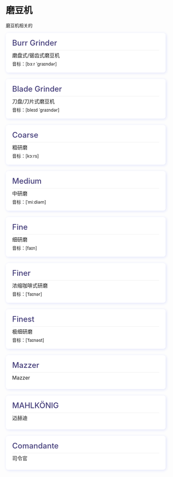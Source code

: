 # 磨豆机
磨豆机相关的


<div class="box" style="padding: 20px;margin-bottom: 20px;background: #fff;border-radius: 8px;box-shadow: 2px 2px 10px #e1e4fb;">
  <p class="english" style="font-size: 24px;font-weight: 500;color: #453e7b;line-height: 1;display: flex;justify-content: space-between;margin:0;border-bottom: 1px solid #eee;padding-bottom: 10px;">Burr Grinder</p>
  <p class="name" style="font-size: 16px;line-height: 2;margin: 0;">磨盘式/锯齿式磨豆机</p>
  <p class="phonetic" style="font-size: 14px;line-height: 1;margin: 4px 0 0 0;">音标：[bɜːr ˈɡraɪndər]</p>
</div>
<div class="box" style="padding: 20px;margin-bottom: 20px;background: #fff;border-radius: 8px;box-shadow: 2px 2px 10px #e1e4fb;">
  <p class="english" style="font-size: 24px;font-weight: 500;color: #453e7b;line-height: 1;display: flex;justify-content: space-between;margin:0;border-bottom: 1px solid #eee;padding-bottom: 10px;">Blade Grinder</p>
  <p class="name" style="font-size: 16px;line-height: 2;margin: 0;">刀盘/刀片式磨豆机</p>
  <p class="phonetic" style="font-size: 14px;line-height: 1;margin: 4px 0 0 0;">音标：[bleɪd ˈɡraɪndər]</p>
</div>
<div class="box" style="padding: 20px;margin-bottom: 20px;background: #fff;border-radius: 8px;box-shadow: 2px 2px 10px #e1e4fb;">
  <p class="english" style="font-size: 24px;font-weight: 500;color: #453e7b;line-height: 1;display: flex;justify-content: space-between;margin:0;border-bottom: 1px solid #eee;padding-bottom: 10px;">Coarse</p>
  <p class="name" style="font-size: 16px;line-height: 2;margin: 0;">粗研磨</p>
  <p class="phonetic" style="font-size: 14px;line-height: 1;margin: 4px 0 0 0;">音标：[kɔːrs]</p>
</div>
<div class="box" style="padding: 20px;margin-bottom: 20px;background: #fff;border-radius: 8px;box-shadow: 2px 2px 10px #e1e4fb;">
  <p class="english" style="font-size: 24px;font-weight: 500;color: #453e7b;line-height: 1;display: flex;justify-content: space-between;margin:0;border-bottom: 1px solid #eee;padding-bottom: 10px;">Medium</p>
  <p class="name" style="font-size: 16px;line-height: 2;margin: 0;">中研磨</p>
  <p class="phonetic" style="font-size: 14px;line-height: 1;margin: 4px 0 0 0;">音标：[ˈmiːdiəm]</p>
</div>
<div class="box" style="padding: 20px;margin-bottom: 20px;background: #fff;border-radius: 8px;box-shadow: 2px 2px 10px #e1e4fb;">
  <p class="english" style="font-size: 24px;font-weight: 500;color: #453e7b;line-height: 1;display: flex;justify-content: space-between;margin:0;border-bottom: 1px solid #eee;padding-bottom: 10px;">Fine</p>
  <p class="name" style="font-size: 16px;line-height: 2;margin: 0;">细研磨</p>
  <p class="phonetic" style="font-size: 14px;line-height: 1;margin: 4px 0 0 0;">音标：[faɪn]</p>
</div>
<div class="box" style="padding: 20px;margin-bottom: 20px;background: #fff;border-radius: 8px;box-shadow: 2px 2px 10px #e1e4fb;">
  <p class="english" style="font-size: 24px;font-weight: 500;color: #453e7b;line-height: 1;display: flex;justify-content: space-between;margin:0;border-bottom: 1px solid #eee;padding-bottom: 10px;">Finer</p>
  <p class="name" style="font-size: 16px;line-height: 2;margin: 0;">浓缩咖啡式研磨</p>
  <p class="phonetic" style="font-size: 14px;line-height: 1;margin: 4px 0 0 0;">音标：[ˈfaɪnər]</p>
</div>
<div class="box" style="padding: 20px;margin-bottom: 20px;background: #fff;border-radius: 8px;box-shadow: 2px 2px 10px #e1e4fb;">
  <p class="english" style="font-size: 24px;font-weight: 500;color: #453e7b;line-height: 1;display: flex;justify-content: space-between;margin:0;border-bottom: 1px solid #eee;padding-bottom: 10px;">Finest</p>
  <p class="name" style="font-size: 16px;line-height: 2;margin: 0;">极细研磨</p>
  <p class="phonetic" style="font-size: 14px;line-height: 1;margin: 4px 0 0 0;">音标：[ˈfaɪnəst]</p>
</div>
<div class="box" style="padding: 20px;margin-bottom: 20px;background: #fff;border-radius: 8px;box-shadow: 2px 2px 10px #e1e4fb;">
  <p class="english" style="font-size: 24px;font-weight: 500;color: #453e7b;line-height: 1;display: flex;justify-content: space-between;margin:0;border-bottom: 1px solid #eee;padding-bottom: 10px;">Mazzer</p>
  <p class="name" style="font-size: 16px;line-height: 2;margin: 0;">Mazzer</p>
  
</div>
<div class="box" style="padding: 20px;margin-bottom: 20px;background: #fff;border-radius: 8px;box-shadow: 2px 2px 10px #e1e4fb;">
  <p class="english" style="font-size: 24px;font-weight: 500;color: #453e7b;line-height: 1;display: flex;justify-content: space-between;margin:0;border-bottom: 1px solid #eee;padding-bottom: 10px;">MAHLKÖNIG</p>
  <p class="name" style="font-size: 16px;line-height: 2;margin: 0;">迈赫迪</p>
  
</div>
<div class="box" style="padding: 20px;margin-bottom: 20px;background: #fff;border-radius: 8px;box-shadow: 2px 2px 10px #e1e4fb;">
  <p class="english" style="font-size: 24px;font-weight: 500;color: #453e7b;line-height: 1;display: flex;justify-content: space-between;margin:0;border-bottom: 1px solid #eee;padding-bottom: 10px;">Comandante</p>
  <p class="name" style="font-size: 16px;line-height: 2;margin: 0;">司令官</p>
  
</div>
